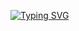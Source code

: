 [![Typing SVG](https://readme-typing-svg.herokuapp.com?font=Prompt&duration=3000&pause=150&color=DC189DFF&width=435&lines=Selenium+%2B+PyTest;Example+of+testing+a+web+application)](https://git.io/typing-svg)
